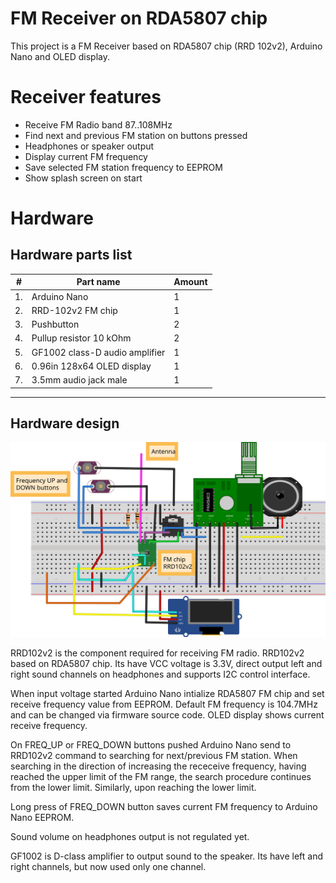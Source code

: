# FM Receiver on RDA5807 chip

This project is a FM Receiver based on RDA5807 chip (RRD 102v2), Arduino Nano and OLED display.

# Receiver features
- Receive FM Radio band 87..108MHz
- Find next and previous FM station on buttons pressed
- Headphones or speaker output
- Display current FM frequency
- Save selected FM station frequency to EEPROM
- Show splash screen on start

# Hardware
## Hardware parts list

|# | Part name                     | Amount
|--|-------------------------------|-------|
|1.|Arduino Nano                   |    1  |
|2.|RRD-102v2 FM chip              |    1  |
|3.|Pushbutton                     |    2  |
|4.|Pullup resistor 10 kOhm        |    2  |
|5.|GF1002 class-D audio amplifier |    1  |
|6.|0.96in 128x64 OLED display     |    1  |
|7.|3.5mm audio jack male          |    1  |
----

## Hardware design
![Breadboard scheme](schema/FM_Receiver.svg)

RRD102v2 is the component required for receiving FM radio. RRD102v2 based on RDA5807 chip. Its have VCC voltage is 3.3V, direct output left and right sound channels on headphones and supports I2C control interface.

When input voltage started Arduino Nano intialize RDA5807 FM chip and set receive frequency value from EEPROM. Default FM frequency is 104.7MHz and can be changed via firmware source code. OLED display shows current receive frequency.

On FREQ_UP or FREQ_DOWN buttons pushed Arduino Nano send to RRD102v2 command to searching for next/previous FM station. When searching in the direction of increasing the receceive frequency, having reached the upper limit of the FM range, the search procedure continues from the lower limit. Similarly, upon reaching the lower limit.

Long press of FREQ_DOWN button saves current FM frequency to Arduino Nano EEPROM.

Sound volume on headphones output is not regulated yet.

GF1002 is D-class amplifier to output sound to the speaker. Its have left and right channels, but now used only one channel.





